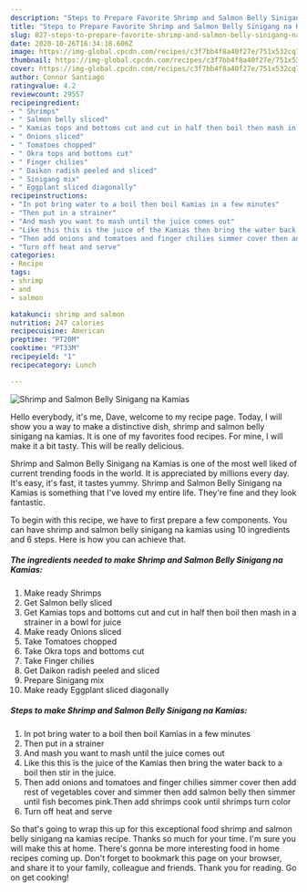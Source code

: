 ```yaml
---
description: "Steps to Prepare Favorite Shrimp and Salmon Belly Sinigang na Kamias"
title: "Steps to Prepare Favorite Shrimp and Salmon Belly Sinigang na Kamias"
slug: 827-steps-to-prepare-favorite-shrimp-and-salmon-belly-sinigang-na-kamias
date: 2020-10-26T16:34:18.606Z
image: https://img-global.cpcdn.com/recipes/c3f7bb4f8a40f27e/751x532cq70/shrimp-and-salmon-belly-sinigang-na-kamias-recipe-main-photo.jpg
thumbnail: https://img-global.cpcdn.com/recipes/c3f7bb4f8a40f27e/751x532cq70/shrimp-and-salmon-belly-sinigang-na-kamias-recipe-main-photo.jpg
cover: https://img-global.cpcdn.com/recipes/c3f7bb4f8a40f27e/751x532cq70/shrimp-and-salmon-belly-sinigang-na-kamias-recipe-main-photo.jpg
author: Connor Santiago
ratingvalue: 4.2
reviewcount: 29557
recipeingredient:
- " Shrimps"
- " Salmon belly sliced"
- " Kamias tops and bottoms cut and cut in half then boil then mash in a strainer in a bowl for juice"
- " Onions sliced"
- " Tomatoes chopped"
- " Okra tops and bottoms cut"
- " Finger chilies"
- " Daikon radish peeled and sliced"
- " Sinigang mix"
- " Eggplant sliced diagonally"
recipeinstructions:
- "In pot bring water to a boil then boil Kamias in a few minutes"
- "Then put in a strainer"
- "And mash you want to mash until the juice comes out"
- "Like this this is the juice of the Kamias then bring the water back to a boil then stir in the juice."
- "Then add onions and tomatoes and finger chilies simmer cover then add rest of vegetables cover and simmer then add salmon belly then simmer until fish becomes pink.Then add shrimps cook until shrimps turn color"
- "Turn off heat and serve"
categories:
- Recipe
tags:
- shrimp
- and
- salmon

katakunci: shrimp and salmon 
nutrition: 247 calories
recipecuisine: American
preptime: "PT20M"
cooktime: "PT33M"
recipeyield: "1"
recipecategory: Lunch

---
```



![Shrimp and Salmon Belly Sinigang na Kamias](https://img-global.cpcdn.com/recipes/c3f7bb4f8a40f27e/751x532cq70/shrimp-and-salmon-belly-sinigang-na-kamias-recipe-main-photo.jpg)

Hello everybody, it's me, Dave, welcome to my recipe page. Today, I will show you a way to make a distinctive dish, shrimp and salmon belly sinigang na kamias. It is one of my favorites food recipes. For mine, I will make it a bit tasty. This will be really delicious.

Shrimp and Salmon Belly Sinigang na Kamias is one of the most well liked of current trending foods in the world. It is appreciated by millions every day. It's easy, it's fast, it tastes yummy. Shrimp and Salmon Belly Sinigang na Kamias is something that I've loved my entire life. They're fine and they look fantastic.




To begin with this recipe, we have to first prepare a few components. You can have shrimp and salmon belly sinigang na kamias using 10 ingredients and 6 steps. Here is how you can achieve that.

<!--inarticleads1-->

##### The ingredients needed to make Shrimp and Salmon Belly Sinigang na Kamias:

1. Make ready  Shrimps
1. Get  Salmon belly sliced
1. Get  Kamias tops and bottoms cut and cut in half then boil then mash in a strainer in a bowl for juice
1. Make ready  Onions sliced
1. Take  Tomatoes chopped
1. Take  Okra tops and bottoms cut
1. Take  Finger chilies
1. Get  Daikon radish peeled and sliced
1. Prepare  Sinigang mix
1. Make ready  Eggplant sliced diagonally




<!--inarticleads2-->

##### Steps to make Shrimp and Salmon Belly Sinigang na Kamias:

1. In pot bring water to a boil then boil Kamias in a few minutes
1. Then put in a strainer
1. And mash you want to mash until the juice comes out
1. Like this this is the juice of the Kamias then bring the water back to a boil then stir in the juice.
1. Then add onions and tomatoes and finger chilies simmer cover then add rest of vegetables cover and simmer then add salmon belly then simmer until fish becomes pink.Then add shrimps cook until shrimps turn color
1. Turn off heat and serve




So that's going to wrap this up for this exceptional food shrimp and salmon belly sinigang na kamias recipe. Thanks so much for your time. I'm sure you will make this at home. There's gonna be more interesting food in home recipes coming up. Don't forget to bookmark this page on your browser, and share it to your family, colleague and friends. Thank you for reading. Go on get cooking!
